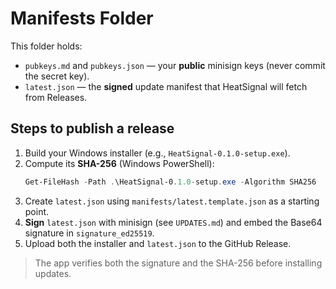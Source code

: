 # Manifests Folder

This folder holds:
- `pubkeys.md` and `pubkeys.json` — your **public** minisign keys (never commit the secret key).
- `latest.json` — the **signed** update manifest that HeatSignal will fetch from Releases.

## Steps to publish a release

1. Build your Windows installer (e.g., `HeatSignal-0.1.0-setup.exe`).
2. Compute its **SHA-256** (Windows PowerShell):
   ```powershell
   Get-FileHash -Path .\HeatSignal-0.1.0-setup.exe -Algorithm SHA256
   ```
3. Create `latest.json` using `manifests/latest.template.json` as a starting point.
4. **Sign** `latest.json` with minisign (see `UPDATES.md`) and embed the Base64 signature in `signature_ed25519`.
5. Upload both the installer and `latest.json` to the GitHub Release.

> The app verifies both the signature and the SHA-256 before installing updates.
